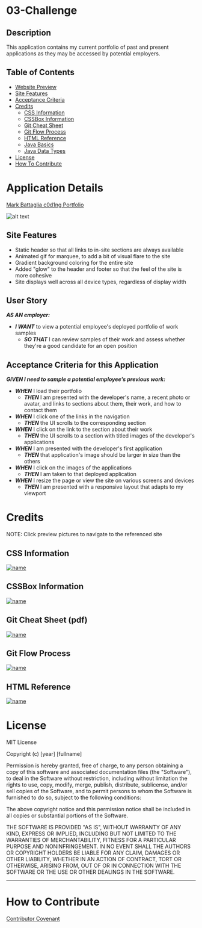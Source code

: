 # 03-Challenge

## Description

This application contains my current portfolio of past and present applications as they may be accessed by potential employers.

## Table of Contents

- [Website Preview](#website-preview)
- [Site Features](#site-features)
- [Acceptance Criteria](#acceptance-criteria-for-this-application)
- [Credits](#credits)
    - [CSS Information](#css-information)
    - [CSSBox Information](#cssbox-information)
    - [Git Cheat Sheet](#git-cheat-sheet-pdf)
    - [Git Flow Process](#git-flow-process)
    - [HTML Reference](#html-reference)
    - [Java Basics](#java-basics)
    - [Java Data Types](#java-data-types)
- [License](#license)
- [How To Contribute](#how-to-contribute)

# Application Details

[Mark Battaglia c0d1ng Portfolio](https://estee3.github.io/Professional-Portfolio/)

![alt text](assets/images/Portfolio%20Site.png)

## Site Features
- Static header so that all links to in-site sections are always available
- Animated gif for marquee, to add a bit of visual flare to the site
- Gradient background coloring for the entire site
- Added "glow" to the header and footer so that the feel of the site is more cohesive
- Site displays well across all device types, regardless of display width

## User Story
***AS AN employer:***
- ***I WANT*** to view a potential employee's deployed portfolio of work samples
    - ***SO THAT*** I can review samples of their work and assess whether they're a good candidate for an open position

## Acceptance Criteria for this Application
***GIVEN I need to sample a potential employee's previous work:***

- ***WHEN*** I load their portfolio
    - ***THEN*** I am presented with the developer's name, a recent photo or avatar, and links to sections about them, their work, and how to contact them
- ***WHEN*** I click one of the links in the navigation
    - ***THEN*** the UI scrolls to the corresponding section
- ***WHEN*** I click on the link to the section about their work
    - ***THEN*** the UI scrolls to a section with titled images of the developer's applications
- ***WHEN*** I am presented with the developer's first application
    - ***THEN*** that application's image should be larger in size than the others
- ***WHEN*** I click on the images of the applications
    - ***THEN*** I am taken to that deployed application
- ***WHEN*** I resize the page or view the site on various screens and devices
    - ***THEN*** I am presented with a responsive layout that adapts to my viewport

# Credits
NOTE: Click preview pictures to navigate to the referenced site

## CSS Information
[![name](assets/images/CSS.png)](https://developer.mozilla.org/en-US/docs/Web/CSS)

## CSSBox Information
[![name](assets/images/CSSBox.png)](https://developer.mozilla.org/en-US/docs/Learn/CSS/Building_blocks/The_box_model)

## Git Cheat Sheet (pdf)
[![name](assets/images/GitCheatSheet.png)](https://education.github.com/git-cheat-sheet-education.pdf)

## Git Flow Process
[![name](assets/images/GitFlow.png)](https://docs.github.com/en/get-started/quickstart/github-flow)

## HTML Reference
[![name](assets/images/HTMLReference.png)](https://www.w3schools.com/tags/tag_meta.asp)

# License

MIT License

Copyright (c) [year] [fullname]

Permission is hereby granted, free of charge, to any person obtaining a copy
of this software and associated documentation files (the "Software"), to deal
in the Software without restriction, including without limitation the rights
to use, copy, modify, merge, publish, distribute, sublicense, and/or sell
copies of the Software, and to permit persons to whom the Software is
furnished to do so, subject to the following conditions:

The above copyright notice and this permission notice shall be included in all
copies or substantial portions of the Software.

THE SOFTWARE IS PROVIDED "AS IS", WITHOUT WARRANTY OF ANY KIND, EXPRESS OR
IMPLIED, INCLUDING BUT NOT LIMITED TO THE WARRANTIES OF MERCHANTABILITY,
FITNESS FOR A PARTICULAR PURPOSE AND NONINFRINGEMENT. IN NO EVENT SHALL THE
AUTHORS OR COPYRIGHT HOLDERS BE LIABLE FOR ANY CLAIM, DAMAGES OR OTHER
LIABILITY, WHETHER IN AN ACTION OF CONTRACT, TORT OR OTHERWISE, ARISING FROM,
OUT OF OR IN CONNECTION WITH THE SOFTWARE OR THE USE OR OTHER DEALINGS IN THE
SOFTWARE.

---

# How to Contribute

[Contributor Covenant](https://www.contributor-covenant.org/)

